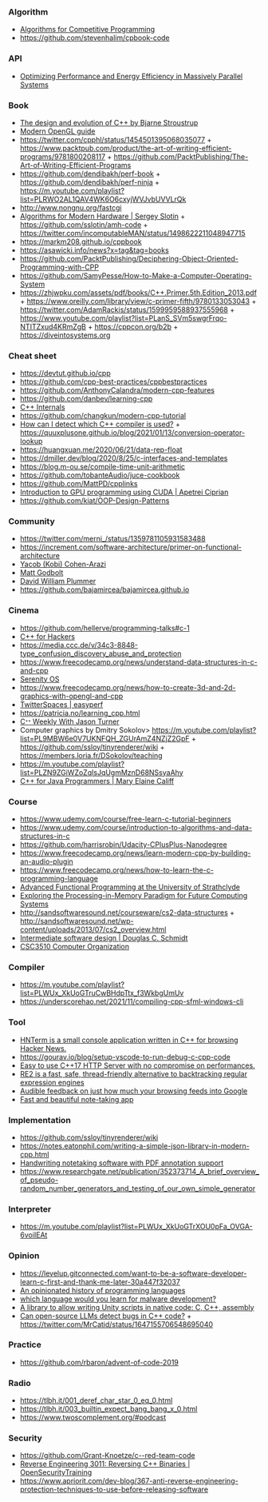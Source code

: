 ### Algorithm

- [Algorithms for Competitive Programming](https://github.com/e-maxx-eng/e-maxx-eng)
- https://github.com/stevenhalim/cpbook-code

### API 

- [Optimizing Performance and Energy Efficiency in Massively Parallel Systems](https://github.com/thesis-nozal/PhD)

### Book

- [The design and evolution of C++ by Bjarne Stroustrup](https://twitter.com/oznova_/status/1214971707863101440)
- [Modern OpenGL guide](https://github.com/Overv/Open.GL)
- https://twitter.com/cpphl/status/1454501395068035077 + https://www.packtpub.com/product/the-art-of-writing-efficient-programs/9781800208117 + https://github.com/PacktPublishing/The-Art-of-Writing-Efficient-Programs
- https://github.com/dendibakh/perf-book + https://github.com/dendibakh/perf-ninja + https://m.youtube.com/playlist?list=PLRWO2AL1QAV4WK6O6cxyjWVJvbUVVLrQk
- http://www.nongnu.org/fastcgi
- [Algorithms for Modern Hardware | Sergey Slotin](https://en.algorithmica.org/hpc) + https://github.com/sslotin/amh-code + https://twitter.com/incomputableMAN/status/1498622211048947715
- https://markm208.github.io/cppbook
- https://asawicki.info/news?x=tag&tag=books
- https://github.com/PacktPublishing/Deciphering-Object-Oriented-Programming-with-CPP
- https://github.com/SamyPesse/How-to-Make-a-Computer-Operating-System
- https://zhjwpku.com/assets/pdf/books/C++.Primer.5th.Edition_2013.pdf + https://www.oreilly.com/library/view/c-primer-fifth/9780133053043 + https://twitter.com/AdamRackis/status/1599959588937555968 + https://www.youtube.com/playlist?list=PLanS_SVm5swgrFrqo-NTITZxud4KRmZgB + https://cppcon.org/b2b + https://diveintosystems.org

### Cheat sheet

- https://devtut.github.io/cpp
- https://github.com/cpp-best-practices/cppbestpractices
- https://github.com/AnthonyCalandra/modern-cpp-features
- https://github.com/danbev/learning-cpp
- [C++ Internals](https://www.avabodh.com/cxxin/cxx.html)
- https://github.com/changkun/modern-cpp-tutorial
- [How can I detect which C++ compiler is used?](https://twitter.com/foonathan/status/1351251411779133440) + https://quuxplusone.github.io/blog/2021/01/13/conversion-operator-lookup
- https://huangxuan.me/2020/06/21/data-rep-float
- https://dmiller.dev/blog/2020/8/25/c-interfaces-and-templates
- https://blog.m-ou.se/compile-time-unit-arithmetic
- https://github.com/tobanteAudio/juce-cookbook
- https://github.com/MattPD/cpplinks
- [Introduction to GPU programming using CUDA | Apetrei Ciprian](https://docs.google.com/presentation/d/1WNzH-C6kiyjGGQ8P1gdT36_WfH7W4JTV)
- https://github.com/kiat/OOP-Design-Patterns

### Community

- https://twitter.com/merni_/status/1359781105931583488
- https://increment.com/software-architecture/primer-on-functional-architecture
- [Yacob (Kobi) Cohen-Arazi](https://twitter.com/kobi_ca)
- [Matt Godbolt](https://m.youtube.com/c/MattGodbolt/playlists)
- [David William Plummer](https://m.youtube.com/c/DavesGarage/playlists)
- https://github.com/bajamircea/bajamircea.github.io

### Cinema

- https://github.com/hellerve/programming-talks#c-1
- [C++ for Hackers](https://twitter.com/jalospinoso/status/1216416792635232256)
- https://media.ccc.de/v/34c3-8848-type_confusion_discovery_abuse_and_protection
- https://www.freecodecamp.org/news/understand-data-structures-in-c-and-cpp
- [Serenity OS](https://m.youtube.com/channel/UC3ts8coMP645hZw9JSD3pqQ/playlists)
- https://www.freecodecamp.org/news/how-to-create-3d-and-2d-graphics-with-opengl-and-cpp
- [TwitterSpaces | easyperf](https://m.youtube.com/playlist?list=PLRWO2AL1QAV4WK6O6cxyjWVJvbUVVLrQk)
- https://patricia.no/learning_cpp.html
- [Cᐩᐩ Weekly With Jason Turner](https://m.youtube.com/c/lefticus1/playlists)
- Computer graphics by Dmitry Sokolov> https://m.youtube.com/playlist?list=PL9MBW6e0V7UKNFQH_ZGUrAmZ4NZjZ2GpF + https://github.com/ssloy/tinyrenderer/wiki + https://members.loria.fr/DSokolov/teaching
- https://m.youtube.com/playlist?list=PLZN9ZGiWZoZqIsJqUgmMznD68NSsyaAhy
- [C++ for Java Programmers | Mary Elaine Califf](https://m.youtube.com/playlist?list=PLrB7VCHji9zhoXMnbNUBqvD-NIi7XK2xD)

### Course

- https://www.udemy.com/course/free-learn-c-tutorial-beginners
- https://www.udemy.com/course/introduction-to-algorithms-and-data-structures-in-c
- https://github.com/harrisrobin/Udacity-CPlusPlus-Nanodegree
- https://www.freecodecamp.org/news/learn-modern-cpp-by-building-an-audio-plugin
- https://www.freecodecamp.org/news/how-to-learn-the-c-programming-language
- [Advanced Functional Programming at the University of Strathclyde](https://github.com/pigworker/CS410-17)
- [Exploring the Processing-in-Memory Paradigm for Future Computing Systems](https://safari.ethz.ch/projects_and_seminars/spring2022/doku.php?id=processing_in_memory)
- http://sandsoftwaresound.net/courseware/cs2-data-structures + http://sandsoftwaresound.net/wp-content/uploads/2013/07/cs2_overview.html
- [Intermediate software design | Douglas C. Schmidt](http://www.dre.vanderbilt.edu/~schmidt/cs251)
- [CSC3510 Computer Organization](https://github.com/pkivolowitz/CSC3510-S-2023)

### Compiler

- https://m.youtube.com/playlist?list=PLWUx_XkUoGTruCwBHdpTtx_f3WkbgUmUv
- https://underscorehao.net/2021/11/compiling-cpp-sfml-windows-cli

### Tool

- [HNTerm is a small console application written in C++ for browsing Hacker News. ](https://github.com/ggerganov/imtui/tree/master/examples/hnterm)
- https://gourav.io/blog/setup-vscode-to-run-debug-c-cpp-code
- [Easy to use C++17 HTTP Server with no compromise on performances.](https://github.com/matt-42/lithium)
- [RE2 is a fast, safe, thread-friendly alternative to backtracking regular expression engines](https://github.com/google/re2)
- [Audible feedback on just how much your browsing feeds into Google](https://github.com/berthubert/googerteller)
- [Fast and beautiful note-taking app](https://github.com/nuttyartist/notes)

### Implementation

- https://github.com/ssloy/tinyrenderer/wiki
- https://notes.eatonphil.com/writing-a-simple-json-library-in-modern-cpp.html
- [Handwriting notetaking software with PDF annotation support](https://github.com/xournalpp/xournalpp)
- https://www.researchgate.net/publication/352373714_A_brief_overview_of_pseudo-random_number_generators_and_testing_of_our_own_simple_generator

### Interpreter

- https://m.youtube.com/playlist?list=PLWUx_XkUoGTrXOU0pFa_OVGA-6voiIEAt

### Opinion

- https://levelup.gitconnected.com/want-to-be-a-software-developer-learn-c-first-and-thank-me-later-30a447f32037
- [ An opinionated history of programming languages](https://artagnon.com/articles/pl)
- [which language would you learn for malware development?](https://twitter.com/Amr_Thabet/status/1517215313053597697)
- [A library to allow writing Unity scripts in native code: C, C++, assembly](https://github.com/jacksondunstan/UnityNativeScripting)
- [Can open-source LLMs detect bugs in C++ code?](https://catid.io/posts/llm_bugs) + https://twitter.com/MrCatid/status/1647155706548695040

### Practice

- https://github.com/rbaron/advent-of-code-2019

### Radio

- https://tlbh.it/001_deref_char_star_0_eq_0.html
- https://tlbh.it/003_builtin_expect_bang_bang_x_0.html
- https://www.twoscomplement.org/#podcast

### Security

- https://github.com/Grant-Knoetze/c--red-team-code
- [Reverse Engineering 3011: Reversing C++ Binaries | OpenSecurityTraining](https://m.youtube.com/playlist?list=PLUFkSN0XLZ-nHQqoXhGE2IJ0ldDSxOpz3)
- https://www.apriorit.com/dev-blog/367-anti-reverse-engineering-protection-techniques-to-use-before-releasing-software
